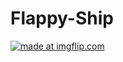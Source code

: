 # Flappy-Ship

<a href="https://imgflip.com/gif/2ubxai"><img src="https://i.imgflip.com/2ubxai.gif" title="made at imgflip.com"/></a>
